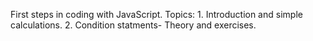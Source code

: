 First steps in coding with JavaScript.
Topics: 1. Introduction and simple calculations.
2. Condition statments- Theory and exercises.
